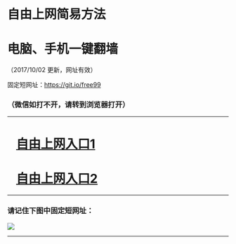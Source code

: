 ﻿# 自由上网简易方法

# 电脑、手机一键翻墙

（2017/10/02 更新，网址有效）

固定短网址：https://git.io/free99

### （微信如打不开，请转到浏览器打开）


***





# &nbsp;&nbsp; <a href="http://ft212369072.fwtz-zhenx1001.xyz/fwqtz01.html?t=100200113909 " target="_blank">自由上网入口1</a>
# &nbsp;&nbsp; <a href="http://ft1504728717.fw-tzzhen1002.xyz/fwqtz02.html?t=100200114708 " target="_blank">自由上网入口2</a>
***

### 请记住下图中固定短网址：

<img src="https://s3-us-west-2.amazonaws.com/fwq-1001/yjfq-20170905okok.png" /> 


***

